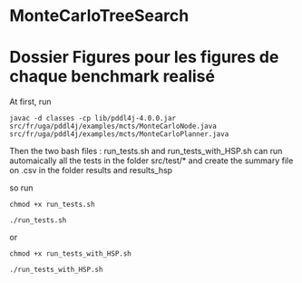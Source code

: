 # MonteCarloTreeSearch

# Dossier Figures pour les figures de chaque benchmark realisé
At first, run 
```
javac -d classes -cp lib/pddl4j-4.0.0.jar src/fr/uga/pddl4j/examples/mcts/MonteCarloNode.java src/fr/uga/pddl4j/examples/mcts/MonteCarloPlanner.java
```

Then the two bash files : run_tests.sh and run_tests_with_HSP.sh can run automaically all the tests in the folder src/test/* and create the summary file on .csv in the folder results and results_hsp  

so run 
```
chmod +x run_tests.sh
```

```
./run_tests.sh
```
or 
```
chmod +x run_tests_with_HSP.sh
```

```
./run_tests_with_HSP.sh
```